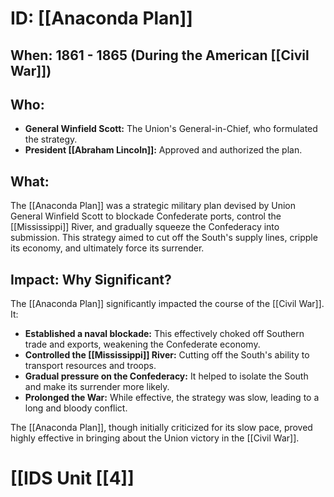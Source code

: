 # ID: [[Anaconda Plan]] 
## When:  1861 - 1865 (During the American [[Civil War]])

## Who:  
* **General Winfield Scott:**  The Union's General-in-Chief, who formulated the strategy.
* **President [[Abraham Lincoln]]:**  Approved and authorized the plan.

## What: 
The [[Anaconda Plan]] was a strategic military plan devised by Union General Winfield Scott to blockade Confederate ports, control the [[Mississippi]] River, and gradually squeeze the Confederacy into submission.  This strategy aimed to cut off the South's supply lines, cripple its economy, and ultimately force its surrender.

## Impact: Why Significant? 
The [[Anaconda Plan]] significantly impacted the course of the [[Civil War]]. It: 

* **Established a naval blockade:** This effectively choked off Southern trade and exports, weakening the Confederate economy. 
* **Controlled the [[Mississippi]] River:**  Cutting off the South's ability to transport resources and troops.
* **Gradual pressure on the Confederacy:** It helped to isolate the South and make its surrender more likely. 
* **Prolonged the War:** While effective, the strategy was slow, leading to a long and bloody conflict. 

The [[Anaconda Plan]], though initially criticized for its slow pace, proved highly effective in bringing about the Union victory in the [[Civil War]]. 

# [[IDS Unit [[4]]